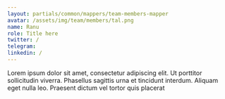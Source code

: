 ```yaml
---
layout: partials/common/mappers/team-members-mapper
avatar: /assets/img/team/members/tal.png
name: Ranu
role: Title here
twitter: /
telegram:
linkedin: /
---
```


Lorem ipsum dolor sit amet, consectetur adipiscing elit. Ut porttitor sollicitudin viverra. Phasellus sagittis urna et tincidunt interdum. Aliquam eget nulla leo. Praesent dictum vel tortor quis placerat
